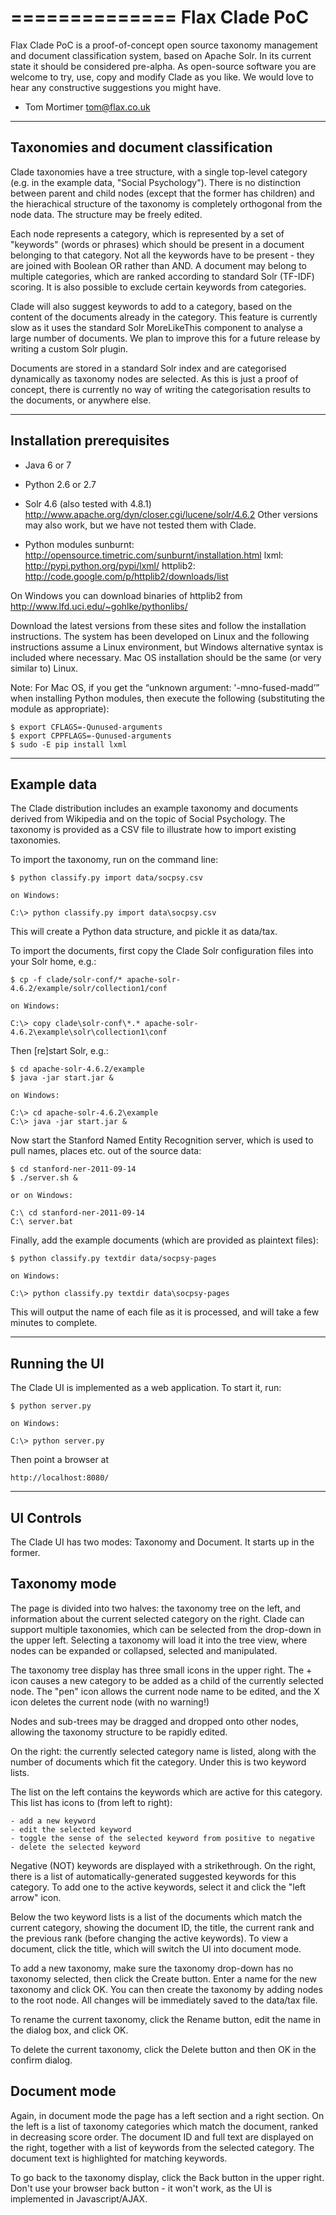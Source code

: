 ==============
Flax Clade PoC
==============

Flax Clade PoC is a proof-of-concept open source taxonomy management and
document classification system, based on Apache Solr. In its current state it
should be considered pre-alpha. As open-source software you are welcome to try,
use, copy and modify Clade as you like. We would love to hear any constructive
suggestions you might have.

- Tom Mortimer <tom@flax.co.uk>


--------------------------------------
Taxonomies and document classification
--------------------------------------

Clade taxonomies have a tree structure, with a single top-level category (e.g.
in the example data, "Social Psychology"). There is no distinction between 
parent and child nodes (except that the former has children) and the hierachical
structure of the taxonomy is completely orthogonal from the node data. The
structure may be freely edited.

Each node represents a category, which is represented by a set of "keywords"
(words or phrases) which should be present in a document belonging to that 
category. Not all the keywords have to be present - they are joined with 
Boolean OR rather than AND. A document may belong to multiple categories, 
which are ranked according to standard Solr (TF-IDF) scoring. It is
also possible to exclude certain keywords from categories.

Clade will also suggest keywords to add to a category, based on the content of
the documents already in the category. This feature is currently slow as it 
uses the standard Solr MoreLikeThis component to analyse a large number of
documents. We plan to improve this for a future release by writing a custom
Solr plugin.

Documents are stored in a standard Solr index and are categorised dynamically
as taxonomy nodes are selected. As this is just a proof of concept, there is 
currently no way of writing the categorisation results to the documents, or
anywhere else.


--------------------------
Installation prerequisites
--------------------------

- Java 6 or 7

- Python 2.6 or 2.7

- Solr 4.6 (also tested with 4.8.1)
    http://www.apache.org/dyn/closer.cgi/lucene/solr/4.6.2
    Other versions may also work, but we have not tested them with Clade.

- Python modules
    sunburnt:   http://opensource.timetric.com/sunburnt/installation.html
    lxml:       http://pypi.python.org/pypi/lxml/
    httplib2:   http://code.google.com/p/httplib2/downloads/list
	
On Windows you can download binaries of httplib2 from http://www.lfd.uci.edu/~gohlke/pythonlibs/

Download the latest versions from these sites and follow the installation
instructions. The system has been developed on Linux and the following instructions
assume a Linux environment, but Windows alternative syntax is included where necessary.
Mac OS installation should be the same (or very similar to) Linux.

Note: For Mac OS, if you get the “unknown argument: '-mno-fused-madd’” when
installing Python modules, then execute the following (substituting the module
as appropriate):

    $ export CFLAGS=-Qunused-arguments
    $ export CPPFLAGS=-Qunused-arguments
    $ sudo -E pip install lxml	

------------
Example data
------------

The Clade distribution includes an example taxonomy and documents derived 
from Wikipedia and on the topic of Social Psychology. The taxonomy is 
provided as a CSV file to illustrate how to import existing taxonomies.

To import the taxonomy, run on the command line:

    $ python classify.py import data/socpsy.csv
	
	on Windows:
	
    C:\> python classify.py import data\socpsy.csv

This will create a Python data structure, and pickle it as data/tax.

To import the documents, first copy the Clade Solr configuration files into your
Solr home, e.g.:

    $ cp -f clade/solr-conf/* apache-solr-4.6.2/example/solr/collection1/conf
	
	on Windows:
	
    C:\> copy clade\solr-conf\*.* apache-solr-4.6.2\example\solr\collection1\conf

Then [re]start Solr, e.g.:

    $ cd apache-solr-4.6.2/example
    $ java -jar start.jar &
	
	on Windows:

    C:\> cd apache-solr-4.6.2\example
    C:\> java -jar start.jar &

Now start the Stanford Named Entity Recognition server, which is used to pull
names, places etc. out of the source data:
 
    $ cd stanford-ner-2011-09-14
    $ ./server.sh &
	
	or on Windows:
	
    C:\ cd stanford-ner-2011-09-14
    C:\ server.bat

Finally, add the example documents (which are provided as plaintext files):

    $ python classify.py textdir data/socpsy-pages
	
	on Windows:
	
    C:\> python classify.py textdir data\socpsy-pages
	
This will output the name of each file as it is processed, and will take a 
few minutes to complete. 


--------------
Running the UI
--------------

The Clade UI is implemented as a web application. To start it, run:
 
    $ python server.py
	
	on Windows:
	
    C:\> python server.py

Then point a browser at 

    http://localhost:8080/
 
 
-----------
UI Controls
-----------

The Clade UI has two modes: Taxonomy and Document. It starts up in the former.

Taxonomy mode
-------------

The page is divided into two halves: the taxonomy tree on the left, and 
information about the current selected category on the right. Clade can support
multiple taxonomies, which can be selected from the drop-down in the upper left.
Selecting a taxonomy will load it into the tree view, where nodes can be
expanded or collapsed, selected and manipulated.

The taxonomy tree display has three small icons in the upper right. The + 
icon causes a new category to be added as a child of the currently selected 
node. The "pen" icon allows the current node name to be edited, and the X
icon deletes the current node (with no warning!)

Nodes and sub-trees may be dragged and dropped onto other nodes, allowing the
taxonomy structure to be rapidly edited.

On the right: the currently selected category name is listed, along with the
number of documents which fit the category. Under this is two keyword lists.

The list on the left contains the keywords which are active for this category.
This list has icons to (from left to right):

    - add a new keyword
    - edit the selected keyword
    - toggle the sense of the selected keyword from positive to negative
    - delete the selected keyword

Negative (NOT) keywords are displayed with a strikethrough. On the right, there
is a list of automatically-generated suggested keywords for this category. To
add one to the active keywords, select it and click the "left arrow" icon.

Below the two keyword lists is a list of the documents which match the current
category, showing the document ID, the title, the current rank and the previous
rank (before changing the active keywords). To view a document, click the title,
which will switch the UI into document mode.

To add a new taxonomy, make sure the taxonomy drop-down has no taxonomy 
selected, then click the Create button. Enter a name for the new taxonomy
and click OK. You can then create the taxonomy by adding nodes to the root
node. All changes will be immediately saved to the data/tax file.

To rename the current taxonomy, click the Rename button, edit the name in
the dialog box, and click OK.

To delete the current taxonomy, click the Delete button and then OK in the
confirm dialog.


Document mode
-------------

Again, in document mode the page has a left section and a right section. On the
left is a list of taxonomy categories which match the document, ranked in 
decreasing score order. The document ID and full text are displayed on the 
right, together with a list of keywords from the selected category. The document
text is highlighted for matching keywords.

To go back to the taxonomy display, click the Back button in the upper right.
Don't use your browser back button - it won't work, as the UI is implemented 
in Javascript/AJAX.

